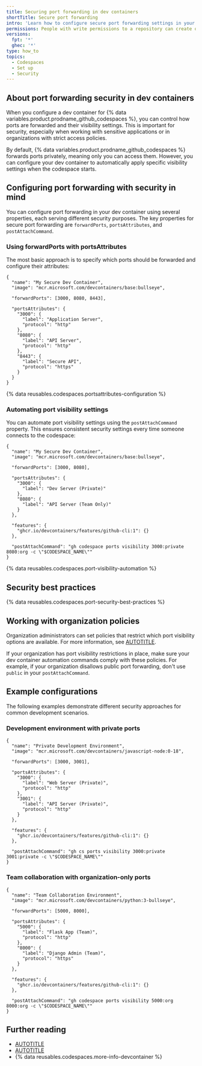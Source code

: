 ```yaml
---
title: Securing port forwarding in dev containers
shortTitle: Secure port forwarding
intro: 'Learn how to configure secure port forwarding settings in your dev container configuration to control port visibility and automate security settings.'
permissions: People with write permissions to a repository can create or edit the codespace configuration.
versions:
  fpt: '*'
  ghec: '*'
type: how_to
topics:
  - Codespaces
  - Set up
  - Security
---
```


## About port forwarding security in dev containers

When you configure a dev container for {% data variables.product.prodname_github_codespaces %}, you can control how ports are forwarded and their visibility settings. This is important for security, especially when working with sensitive applications or in organizations with strict access policies.

By default, {% data variables.product.prodname_github_codespaces %} forwards ports privately, meaning only you can access them. However, you can configure your dev container to automatically apply specific visibility settings when the codespace starts.

## Configuring port forwarding with security in mind

You can configure port forwarding in your dev container using several properties, each serving different security purposes. The key properties for secure port forwarding are `forwardPorts`, `portsAttributes`, and `postAttachCommand`.

### Using forwardPorts with portsAttributes

The most basic approach is to specify which ports should be forwarded and configure their attributes:

```jsonc
{
  "name": "My Secure Dev Container",
  "image": "mcr.microsoft.com/devcontainers/base:bullseye",
  
  "forwardPorts": [3000, 8080, 8443],
  
  "portsAttributes": {
    "3000": {
      "label": "Application Server",
      "protocol": "http"
    },
    "8080": {
      "label": "API Server", 
      "protocol": "http"
    },
    "8443": {
      "label": "Secure API",
      "protocol": "https"
    }
  }
}
```

{% data reusables.codespaces.portsattributes-configuration %}

### Automating port visibility settings

You can automate port visibility settings using the `postAttachCommand` property. This ensures consistent security settings every time someone connects to the codespace:

```jsonc
{
  "name": "My Secure Dev Container",
  "image": "mcr.microsoft.com/devcontainers/base:bullseye",
  
  "forwardPorts": [3000, 8080],
  
  "portsAttributes": {
    "3000": {
      "label": "Dev Server (Private)"
    },
    "8080": {
      "label": "API Server (Team Only)"
    }
  },
  
  "features": {
    "ghcr.io/devcontainers/features/github-cli:1": {}
  },
  
  "postAttachCommand": "gh codespace ports visibility 3000:private 8080:org -c \"$CODESPACE_NAME\""
}
```

{% data reusables.codespaces.port-visibility-automation %}

## Security best practices

{% data reusables.codespaces.port-security-best-practices %}

## Working with organization policies

Organization administrators can set policies that restrict which port visibility options are available. For more information, see [AUTOTITLE](/codespaces/managing-codespaces-for-your-organization/restricting-the-visibility-of-forwarded-ports).

If your organization has port visibility restrictions in place, make sure your dev container automation commands comply with these policies. For example, if your organization disallows public port forwarding, don't use `public` in your `postAttachCommand`.

## Example configurations

The following examples demonstrate different security approaches for common development scenarios.

### Development environment with private ports

```jsonc
{
  "name": "Private Development Environment",
  "image": "mcr.microsoft.com/devcontainers/javascript-node:0-18",
  
  "forwardPorts": [3000, 3001],
  
  "portsAttributes": {
    "3000": {
      "label": "Web Server (Private)",
      "protocol": "http"
    },
    "3001": {
      "label": "API Server (Private)",
      "protocol": "http"
    }
  },
  
  "features": {
    "ghcr.io/devcontainers/features/github-cli:1": {}
  },
  
  "postAttachCommand": "gh cs ports visibility 3000:private 3001:private -c \"$CODESPACE_NAME\""
}
```

### Team collaboration with organization-only ports

```jsonc
{
  "name": "Team Collaboration Environment",
  "image": "mcr.microsoft.com/devcontainers/python:3-bullseye",
  
  "forwardPorts": [5000, 8000],
  
  "portsAttributes": {
    "5000": {
      "label": "Flask App (Team)",
      "protocol": "http"
    },
    "8000": {
      "label": "Django Admin (Team)",
      "protocol": "https"
    }
  },
  
  "features": {
    "ghcr.io/devcontainers/features/github-cli:1": {}
  },
  
  "postAttachCommand": "gh codespace ports visibility 5000:org 8000:org -c \"$CODESPACE_NAME\""
}
```

## Further reading

* [AUTOTITLE](/codespaces/developing-in-a-codespace/forwarding-ports-in-your-codespace)
* [AUTOTITLE](/codespaces/managing-codespaces-for-your-organization/restricting-the-visibility-of-forwarded-ports)
* {% data reusables.codespaces.more-info-devcontainer %}
